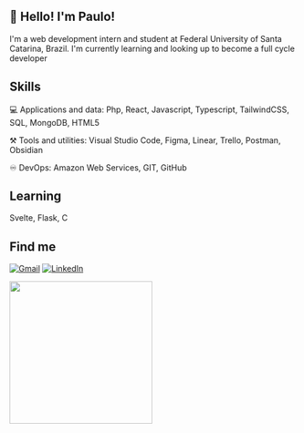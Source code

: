 <div>

  ## 👋 Hello! I'm Paulo!

  I'm a web development intern and student at Federal University of Santa Catarina, Brazil.
  I'm currently learning and looking up to become a full cycle developer

  ## Skills

  💻 Applications and data: Php, React, Javascript, Typescript, TailwindCSS, SQL, MongoDB, HTML5

  ⚒️ Tools and utilities: Visual Studio Code, Figma, Linear, Trello, Postman, Obsidian

  ♾️ DevOps: Amazon Web Services, GIT, GitHub

  ## Learning

  Svelte, Flask, C

  ## Find me

  <p align="left">
    <a href="#" title="Gmail">
    <img src="https://img.shields.io/badge/-Gmail-FF0000?style=flat-square&labelColor=FF0000&logo=gmail&logoColor=white&link=LINK-DO-SEU-GMAIL" alt="Gmail"/></a>
    <a href="https://linkedin.com/in/paulo-amarante" title="LinkedIn">
    <img src="https://img.shields.io/badge/-Linkedin-0e76a8?style=flat-square&logo=Linkedin&logoColor=white&link=https://linkedin.com/in/paulo-amarante" alt="LinkedIn"/></a>
  </p>
  <img src="https://i.giphy.com/media/v1.Y2lkPTc5MGI3NjExY2Zna3c3Y2VtdjkzaThwMGR6aHNwbmE0MWJnaTA4aGttemdiYm44ZSZlcD12MV9pbnRlcm5hbF9naWZfYnlfaWQmY3Q9Zw/VbnUQpnihPSIgIXuZv/giphy.gif" height="250">
</div>
